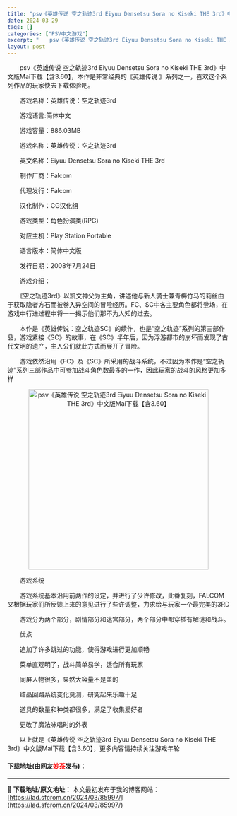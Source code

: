 ```yaml
---
title: "psv《英雄传说 空之轨迹3rd Eiyuu Densetsu Sora no Kiseki THE 3rd》中文版Mai下载【含3.60】"
date: 2024-03-29
tags: []
categories: ["PSV中文游戏"]
excerpt: "　　psv《英雄传说 空之轨迹3rd Eiyuu Densetsu Sora no Kiseki THE 3rd》中文版Mai下载【含3.60】，本作是非常经典的《英雄传说 》系列之一，喜欢这个系列作品的玩家快去下载体验吧。 　　游戏名称：英雄传说：空之轨迹3rd 　　游戏语言:简体中文 　　游戏容&hellip;"
layout: post
---
```


 <p>　　psv《英雄传说 空之轨迹3rd Eiyuu Densetsu Sora no Kiseki THE 3rd》中文版Mai下载【含3.60】，本作是非常经典的《英雄传说 》系列之一，喜欢这个系列作品的玩家快去下载体验吧。</p> <p>　　游戏名称：英雄传说：空之轨迹3rd</p> <p>　　游戏语言:简体中文</p> <p>　　游戏容量：886.03MB</p> <p>　　游戏名称：英雄传说：空之轨迹3rd</p> <p>　　英文名称：Eiyuu Densetsu Sora no Kiseki THE 3rd</p> <p>　　制作厂商：Falcom</p> <p>　　代理发行：Falcom</p> <p>　　汉化制作：CG汉化组</p> <p>　　游戏类型：角色扮演类(RPG)</p> <p>　　对应主机：Play Station Portable</p> <p>　　语言版本：简体中文版</p> <p>　　发行日期：2008年7月24日</p> <p>　　游戏介绍：</p> <p>　　《空之轨迹3rd》以凯文神父为主角，讲述他与新人骑士兼青梅竹马的莉丝由于获取隐者方石而被卷入异空间的冒险经历。FC、SC中各主要角色都将登场，在游戏中行进过程中将一一揭示他们那不为人知的过去。</p> <p>　　本作是《英雄传说：空之轨迹SC》的续作，也是&ldquo;空之轨迹&rdquo;系列的第三部作品，游戏紧接《SC》的故事，在《SC》半年后，因为浮游都市的崩坏而发现了古代文明的遗产，主人公们就此方式而展开了冒险。</p> <p>　　游戏依然沿用《FC》及《SC》所采用的战斗系统，不过因为本作是&ldquo;空之轨迹&rdquo;系列三部作品中可参加战斗角色数最多的一作，因此玩家的战斗的风格更加多样</p> <p align="center"><img align="" border="0" src="https://lad.sfcrom.cn/wp-content/uploads/2024/03/20240329_6606733703b63.jpg" width="408" alt="psv《英雄传说 空之轨迹3rd Eiyuu Densetsu Sora no Kiseki THE 3rd》中文版Mai下载【含3.60】" /></p> <p>　　游戏系统</p> <p>　　游戏系统基本沿用前两作的设定，并进行了少许修改，此番复刻，FALCOM又根据玩家们所反馈上来的意见进行了些许调整，力求给与玩家一个最完美的3RD</p> <p>　　游戏分为两个部分，剧情部分和迷宫部分，两个部分中都穿插有解谜和战斗。</p> <p>　　优点</p> <p>　　追加了许多跳过的功能，使得游戏进行更加顺畅</p> <p>　　菜单直观明了，战斗简单易学，适合所有玩家</p> <p>　　同屏人物很多，果然大容量不是盖的</p> <p>　　结晶回路系统变化莫测，研究起来乐趣十足</p> <p>　　道具的数量和种类都很多，满足了收集爱好者</p> <p>　　更改了魔法咏唱时的外表</p> <p>　　以上就是《英雄传说 空之轨迹3rd Eiyuu Densetsu Sora no Kiseki THE 3rd》中文版Mai下载【含3.60】，更多内容请持续关注游戏年轮</p> <p><h4>下载地址(由网友<font color="red">妙茶</font>发布)：</h4></p> 

---
📖 **下载地址/原文地址：** 本文最初发布于我的博客网站：[https://lad.sfcrom.cn/2024/03/85997/](https://lad.sfcrom.cn/2024/03/85997/)
